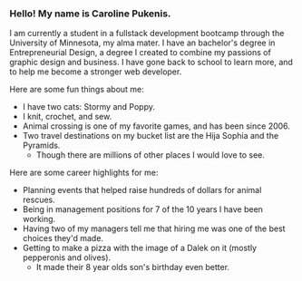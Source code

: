### Hello! My name is Caroline Pukenis.

I am currently a student in a fullstack development bootcamp through the University of Minnesota, my alma mater. I have an bachelor's degree in Entrepreneurial Design, a degree I created to combine my passions of graphic design and business. I have gone back to school to learn more, and to help me become a stronger web developer. 

Here are some fun things about me:
- I have two cats: Stormy and Poppy. 
- I knit, crochet, and sew.
- Animal crossing is one of my favorite games, and has been since 2006.
- Two travel destinations on my bucket list are the Hija Sophia and the Pyramids.
  - Though there are millions of other places I would love to see. 
  
Here are some career highlights for me:
- Planning events that helped raise hundreds of dollars for animal rescues.
- Being in management positions for 7 of the 10 years I have been working.
- Having two of my managers tell me that hiring me was one of the best choices they'd made. 
- Getting to make a pizza with the image of a Dalek on it (mostly pepperonis and olives).
  - It made their 8 year olds son's birthday even better.

<!--
**caropukenis/caropukenis** is a ✨ _special_ ✨ repository because its `README.md` (this file) appears on your GitHub profile.
